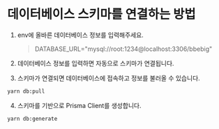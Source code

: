 # 데이터베이스 스키마를 연결하는 방법

1. env에 올바른 데이터베이스 정보를 입력해주세요.

   > DATABASE_URL="mysql://root:1234@localhost:3306/bbebig"

2. 데이터베이스 정보를 입력하면 자동으로 스키마가 연결됩니다.

3. 스키마가 연결되면 데이터베이스에 접속하고 정보를 불러올 수 있습니다.

```bash
yarn db:pull
```

4. 스키마를 기반으로 Prisma Client를 생성합니다.

```bash
yarn db:generate
```
